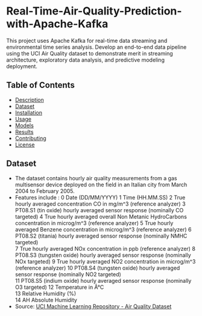 # Real-Time-Air-Quality-Prediction-with-Apache-Kafka
This project uses Apache Kafka for real-time data streaming and environmental time series analysis. Develop an end-to-end data pipeline using the UCI Air Quality dataset to demonstrate merit in streaming architecture, exploratory data analysis, and predictive modeling deployment. 

## Table of Contents
- [Description](#description)
- [Dataset](#dataset)
- [Installation](#installation)
- [Usage](#usage)
- [Models](#models)
- [Results](#results)
- [Contributing](#contributing)
- [License](#license)

## Dataset
- The dataset contains hourly air quality measurements from a gas multisensor device deployed on the field in an Italian city from March 2004 to February 2005.
- Features include :
0 Date	(DD/MM/YYYY)
1 Time	(HH.MM.SS)
2 True hourly averaged concentration CO in mg/m^3  (reference analyzer)
3 PT08.S1 (tin oxide)  hourly averaged sensor response (nominally  CO targeted)	
4 True hourly averaged overall Non Metanic HydroCarbons concentration in microg/m^3 (reference analyzer)
5 True hourly averaged Benzene concentration  in microg/m^3 (reference analyzer)
6 PT08.S2 (titania) hourly averaged sensor response (nominally NMHC targeted)	
7 True hourly averaged NOx concentration  in ppb (reference analyzer)
8 PT08.S3 (tungsten oxide) hourly averaged sensor response (nominally NOx targeted) 
9 True hourly averaged NO2 concentration in microg/m^3 (reference analyzer)	
10 PT08.S4 (tungsten oxide) hourly averaged sensor response (nominally NO2 targeted)	
11 PT08.S5 (indium oxide) hourly averaged sensor response (nominally O3 targeted)
12 Temperature in Â°C	
13 Relative Humidity (%) 	
14 AH Absolute Humidity
- Source: [UCI Machine Learning Repository - Air Quality Dataset](https://archive.ics.uci.edu/ml/datasets/Air+Quality)


